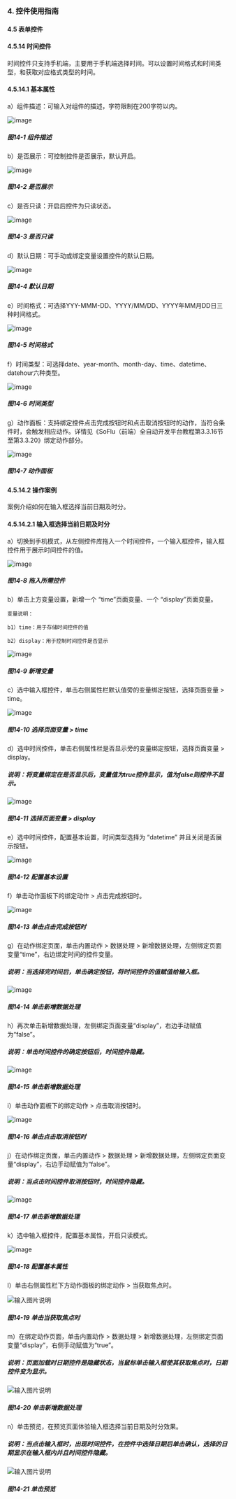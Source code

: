 ### 4. 控件使用指南

#### 4.5 表单控件

#### 4.5.14 时间控件

时间控件只支持手机端，主要用于手机端选择时间。可以设置时间格式和时间类型，和获取对应格式类型的时间。

#### 4.5.14.1 基本属性

a）组件描述：可输入对组件的描述，字符限制在200字符以内。

![image](https://user-images.githubusercontent.com/79617492/223052677-3f6a58ff-2e79-4a37-b2e6-9dc85aef0c17.png)

##### 图14-1 组件描述

b）是否展示：可控制控件是否展示，默认开启。

![image](https://user-images.githubusercontent.com/79617492/223053688-f73d00e0-308b-439a-b42c-c1248620564e.png)

##### 图14-2 是否展示

c）是否只读：开启后控件为只读状态。

![image](https://user-images.githubusercontent.com/79617492/223053699-92ed7b3c-58ba-498a-9014-96ced48b5875.png)

##### 图14-3 是否只读

d）默认日期：可手动或绑定变量设置控件的默认日期。

![image](https://user-images.githubusercontent.com/79617492/223053713-c032b2b3-1367-4c0c-812c-ed17048eed9a.png)

##### 图14-4 默认日期

e）时间格式：可选择YYY-MMM-DD、YYYY/MM/DD、YYYY年MM月DD日三种时间格式。

![image](https://user-images.githubusercontent.com/79617492/223053749-ba2c2a3f-8c7b-4886-88dc-bacb1371f77a.png)

##### 图14-5 时间格式

f）时间类型：可选择date、year-month、month-day、time、datetime、datehour六种类型。

![image](https://user-images.githubusercontent.com/79617492/223053766-7000e4b3-6b63-49b8-9bf4-cf4c1e6f0baf.png)

##### 图14-6 时间类型

g）动作面板：支持绑定控件点击完成按钮时和点击取消按钮时的动作，当符合条件时，会触发相应动作。详情见《SoFlu（前端）全自动开发平台教程第3.3.16节至第3.3.20》绑定动作部分。

![image](https://user-images.githubusercontent.com/79617492/223054590-105f1268-aedb-4246-834d-d83a288ca740.png)

##### 图14-7 动作面板

#### 4.5.14.2 操作案例

案例介绍如何在输入框选择当前日期及时分。

#### 4.5.14.2.1 输入框选择当前日期及时分

a）切换到手机模式，从左侧控件库拖入一个时间控件，一个输入框控件，输入框控件用于展示时间控件的值。

![image](https://user-images.githubusercontent.com/79617492/223054607-29075fd3-4c55-4440-b8e4-5a79480ac4b3.png)

##### 图14-8 拖入所需控件

b）单击上方变量设置，新增一个 “time”页面变量、一个 “display”页面变量。

```
变量说明：

b1）time：用于存储时间控件的值

b2）display：用于控制时间控件是否显示
```

![image](https://user-images.githubusercontent.com/79617492/223066181-e3deb217-456a-47c9-a582-4f9b3b5898b9.png)

##### 图14-9 新增变量

c）选中输入框控件，单击右侧属性栏默认值旁的变量绑定按钮，选择页面变量 > time。

![image](https://user-images.githubusercontent.com/79617492/223066947-1f73db71-c8b4-43e0-a62e-115784c522b0.png)

##### 图14-10 选择页面变量 > time

d）选中时间控件，单击右侧属性栏是否显示旁的变量绑定按钮，选择页面变量 > display。

##### 说明：将变量绑定在是否显示后，变量值为true控件显示，值为false则控件不显示。

![image](https://user-images.githubusercontent.com/79617492/223066965-59a40318-f87f-40f9-910b-ab6f8cfc0dee.png)

##### 图14-11 选择页面变量 > display

e）选中时间控件，配置基本设置，时间类型选择为 “datetime” 并且关闭是否展示按钮。

![image](https://user-images.githubusercontent.com/79617492/223066997-8eef0619-2f71-4fe1-a790-477a63759a89.png)

##### 图14-12 配置基本设置

f）单击动作面板下的绑定动作 > 点击完成按钮时。

![image](https://user-images.githubusercontent.com/79617492/223067031-0e7aa942-4d4c-4522-9def-535bd656208a.png)

##### 图14-13 单击点击完成按钮时

g）在动作绑定页面，单击内置动作 > 数据处理 > 新增数据处理，左侧绑定页面变量“time”，右边绑定时间的控件变量。

##### 说明：当选择完时间后，单击确定按钮，将时间控件的值赋值给输入框。

![image](https://user-images.githubusercontent.com/79617492/223067101-b5ee2460-2c70-460a-a5c4-384e71610d7f.png)

##### 图14-14 单击新增数据处理

h）再次单击新增数据处理，左侧绑定页面变量“display”，右边手动赋值为“false”。

##### 说明：单击时间控件的确定按钮后，时间控件隐藏。

![image](https://user-images.githubusercontent.com/79617492/223067127-110eac70-a7fc-4146-a8da-9daad1906e3a.png)

##### 图14-15 单击新增数据处理

i）单击动作面板下的绑定动作 > 点击取消按钮时。

![image](https://user-images.githubusercontent.com/79617492/223067156-b539033a-f898-4f0e-80d4-faf12a8c0715.png)

##### 图14-16 单击点击取消按钮时

j）在动作绑定页面，单击内置动作 > 数据处理 > 新增数据处理，左侧绑定页面变量“display”，右边手动赋值为“false”。

##### 说明：当点击时间控件取消按钮时，时间控件隐藏。

![image](https://user-images.githubusercontent.com/79617492/223067181-04d89cef-d48b-4024-b8b9-f6289afe7945.png)

##### 图14-17 单击新增数据处理

k）选中输入框控件，配置基本属性，开启只读模式。

![image](https://user-images.githubusercontent.com/79617492/223067212-6228fa03-0824-403e-a710-fee2c290528a.png)

##### 图14-18 配置基本属性

l）单击右侧属性栏下方动作面板的绑定动作 > 当获取焦点时。

![输入图片说明](../../../../images/%20SoFlu%EF%BC%88%E5%89%8D%E7%AB%AF%EF%BC%89%E5%85%A8%E8%87%AA%E5%8A%A8%E5%BC%80%E5%8F%91%E5%B9%B3%E5%8F%B0%E6%95%99%E7%A8%8B/1.%20%E6%9C%80%E6%96%B0%E7%89%88%E6%9C%AC%20-%20%E6%9B%B4%E6%96%B0%E6%97%A5%E6%9C%9F%20-%202023.01.10/4.%20%E6%8E%A7%E4%BB%B6%E4%BD%BF%E7%94%A8%E6%8C%87%E5%8D%97/5.%20%E8%A1%A8%E5%8D%95%E6%8E%A7%E4%BB%B6/14-19.png)

##### 图14-19 单击当获取焦点时

m）在绑定动作页面，单击内置动作 > 数据处理 > 新增数据处理，左侧绑定页面变量“display”，右侧手动赋值为“true”。

##### 说明：页面加载时日期控件是隐藏状态，当鼠标单击输入框使其获取焦点时，日期控件变为显示。

![输入图片说明](../../../../images/%20SoFlu%EF%BC%88%E5%89%8D%E7%AB%AF%EF%BC%89%E5%85%A8%E8%87%AA%E5%8A%A8%E5%BC%80%E5%8F%91%E5%B9%B3%E5%8F%B0%E6%95%99%E7%A8%8B/1.%20%E6%9C%80%E6%96%B0%E7%89%88%E6%9C%AC%20-%20%E6%9B%B4%E6%96%B0%E6%97%A5%E6%9C%9F%20-%202023.01.10/4.%20%E6%8E%A7%E4%BB%B6%E4%BD%BF%E7%94%A8%E6%8C%87%E5%8D%97/5.%20%E8%A1%A8%E5%8D%95%E6%8E%A7%E4%BB%B6/14-20.png)

##### 图14-20 单击新增数据处理

n）单击预览，在预览页面体验输入框选择当前日期及时分效果。

##### 说明：当点击输入框时，出现时间控件，在控件中选择日期后单击确认，选择的日期显示在输入框内并且时间控件隐藏。

![输入图片说明](../../../../images/%20SoFlu%EF%BC%88%E5%89%8D%E7%AB%AF%EF%BC%89%E5%85%A8%E8%87%AA%E5%8A%A8%E5%BC%80%E5%8F%91%E5%B9%B3%E5%8F%B0%E6%95%99%E7%A8%8B/1.%20%E6%9C%80%E6%96%B0%E7%89%88%E6%9C%AC%20-%20%E6%9B%B4%E6%96%B0%E6%97%A5%E6%9C%9F%20-%202023.01.10/4.%20%E6%8E%A7%E4%BB%B6%E4%BD%BF%E7%94%A8%E6%8C%87%E5%8D%97/5.%20%E8%A1%A8%E5%8D%95%E6%8E%A7%E4%BB%B6/14-21.png)

##### 图14-21 单击预览
